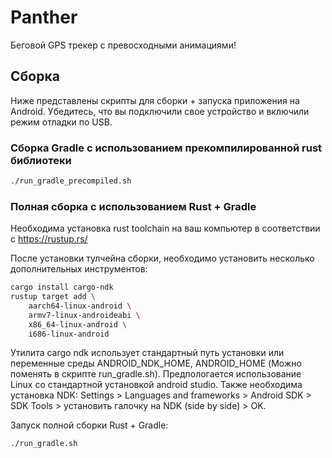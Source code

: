 # Panther

Беговой GPS трекер с превосходными анимациями!

## Сборка
Ниже представлены скрипты для сборки + запуска приложения на Android. Убедитесь, что вы подключили свое устройство и 
включили режим отладки по USB.
### Сборка Gradle с использованием прекомпилированной rust библиотеки
```bash
./run_gradle_precompiled.sh
```

### Полная сборка с использованием Rust + Gradle

Необходима установка rust toolchain на ваш компьютер в соответствии с https://rustup.rs/

После установки тулчейна сборки, необходимо установить несколько дополнительных инструментов:
```bash
cargo install cargo-ndk
rustup target add \
    aarch64-linux-android \
    armv7-linux-androideabi \
    x86_64-linux-android \
    i686-linux-android
```

Утилита cargo ndk использует стандартный путь установки или переменные среды ANDROID_NDK_HOME, ANDROID_HOME (Можно поменять в скрипте run_gradle.sh).
Предпологается использование Linux со стандартной установкой android studio. Также необходима установка NDK: Settings > Languages and frameworks >
 Android SDK > SDK Tools > установить галочку на NDK (side by side) > OK.

Запуск полной сборки Rust + Gradle:
```bash
./run_gradle.sh
```
